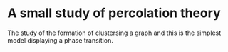# A small study of percolation theory

The study of the formation of clustersing a graph and this is the simplest model displaying a phase transition. 
